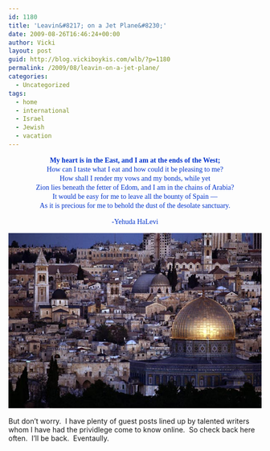 ```yaml
---
id: 1180
title: 'Leavin&#8217; on a Jet Plane&#8230;'
date: 2009-08-26T16:46:24+00:00
author: Vicki
layout: post
guid: http://blog.vickiboykis.com/wlb/?p=1180
permalink: /2009/08/leavin-on-a-jet-plane/
categories:
  - Uncategorized
tags:
  - home
  - international
  - Israel
  - Jewish
  - vacation
---
```

<p align="center">
  <span style="font-family: Verdana; color: #0033cc;"><strong>My heart is in the East, and I am at the ends of the West;</strong><br /> </span><span style="font-family: Verdana; color: #0033cc;">How can I taste what I eat and how could it be pleasing to me?</span><span style="font-family: Verdana; color: #0033cc;"><br /> How shall I render my vows and my bonds, while yet</span><span style="font-family: Verdana; color: #0033cc;"><br /> Zion lies beneath the fetter of Edom, and I am in the chains of Arabia?<br /> It would be easy for me to leave all the bounty of Spain &#8212;<br /> As it is precious for me to behold the dust of the desolate sanctuary.</span>
</p>

<p align="center">
  <span style="font-family: Verdana; color: #0033cc;">-Yehuda HaLevi<br /> </span>
</p>

[<img class="aligncenter size-full wp-image-1181" title="israel" src="https://raw.githubusercontent.com/veekaybee/wlb/gh-pages/assets/images/2009/08/israel.jpg" alt="israel" width="525" height="348" />](https://raw.githubusercontent.com/veekaybee/wlb/gh-pages/assets/images/2009/08/israel.jpg)

But don&#8217;t worry.  I have plenty of guest posts lined up by talented writers whom I have had the prividlege come to know online.  So check back here often.  I&#8217;ll be back.  Eventaully.
